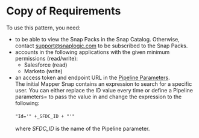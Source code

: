 # Copy of Requirements

To use this pattern, you need:

* to be able to view the Snap Packs in the Snap Catalog. Otherwise, contact [support@snaplogic.com](mailto:support@snaplogic.com) to be subscribed to the Snap Packs.
* accounts in the following applications with the given minimum permissions (read/write):
  * Salesforce (read)
  * Marketo (write)
* an access token and endpoint URL in the [Pipeline Parameters](https://docs-snaplogic.atlassian.net/l/c/kS2Y1y01).\
  The initial Mapper Snap contains an expression to search for a specific user. You can either replace the ID value every time or define a Pipeline parameters= to pass the value in and change the expression to the following:\
  \
  `"Id='" +_SFDC_ID + "'"`\
  \
  where _SFDC\_ID_ is the name of the Pipeline parameter.





